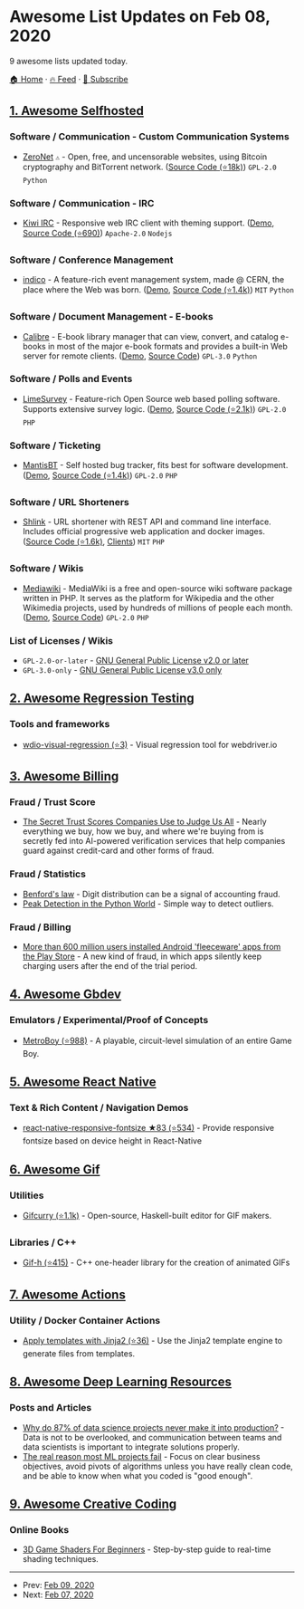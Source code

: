 # Awesome List Updates on Feb 08, 2020

9 awesome lists updated today.

[🏠 Home](/README.md) · [🔥 Feed](https://test.trackawesomelist.com/feed.xml) · [📮 Subscribe](https://trackawesomelist.us17.list-manage.com/subscribe?u=d2f0117aa829c83a63ec63c2f&id=36a103854c)



## [1. Awesome Selfhosted](/content/awesome-selfhosted/awesome-selfhosted/README.md)

### Software / Communication - Custom Communication Systems

*   [ZeroNet](https://zeronet.io/) `⚠` - Open, free, and uncensorable websites, using Bitcoin cryptography and BitTorrent network. ([Source Code (⭐18k)](https://github.com/HelloZeroNet/ZeroNet)) `GPL-2.0` `Python`

### Software / Communication - IRC

*   [Kiwi IRC](https://kiwiirc.com/) - Responsive web IRC client with theming support. ([Demo](https://kiwiirc.com/nextclient/), [Source Code (⭐690)](https://github.com/kiwiirc/kiwiirc)) `Apache-2.0` `Nodejs`

### Software / Conference Management

*   [indico](https://getindico.io/) - A feature-rich event management system, made @ CERN, the place where the Web was born. ([Demo](https://sandbox.getindico.io/), [Source Code (⭐1.4k)](https://github.com/indico/indico)) `MIT` `Python`

### Software / Document Management - E-books

*   [Calibre](https://calibre-ebook.com/) - E-book library manager that can view, convert, and catalog e-books in most of the major e-book formats and provides a built-in Web server for remote clients. ([Demo](https://calibre-ebook.com/demo), [Source Code](https://launchpad.net/calibre)) `GPL-3.0` `Python`

### Software / Polls and Events

*   [LimeSurvey](https://www.limesurvey.org) - Feature-rich Open Source web based polling software. Supports extensive survey logic. ([Demo](https://demo.limesurvey.org), [Source Code (⭐2.1k)](https://github.com/LimeSurvey/LimeSurvey)) `GPL-2.0` `PHP`

### Software / Ticketing

*   [MantisBT](https://www.mantisbt.org/) - Self hosted bug tracker, fits best for software development. ([Demo](https://www.mantisbt.org/bugs/my_view_page.php), [Source Code (⭐1.4k)](https://github.com/mantisbt/mantisbt)) `GPL-2.0` `PHP`

### Software / URL Shorteners

*   [Shlink](https://shlink.io) - URL shortener with REST API and command line interface. Includes official progressive web application and docker images. ([Source Code (⭐1.6k)](https://github.com/shlinkio/shlink), [Clients](https://shlink.io/apps)) `MIT` `PHP`

### Software / Wikis

*   [Mediawiki](https://www.mediawiki.org/wiki/MediaWiki) - MediaWiki is a free and open-source wiki software package written in PHP. It serves as the platform for Wikipedia and the other Wikimedia projects, used by hundreds of millions of people each month. ([Demo](https://en.wikipedia.org/wiki/Main_Page), [Source Code](https://phabricator.wikimedia.org/diffusion/MW/)) `GPL-2.0` `PHP`

### List of Licenses / Wikis

*   `GPL-2.0-or-later` - [GNU General Public License v2.0 or later](https://spdx.org/licenses/GPL-2.0-or-later.html)
*   `GPL-3.0-only` - [GNU General Public License v3.0 only](https://spdx.org/licenses/GPL-3.0-only.html)

## [2. Awesome Regression Testing](/content/mojoaxel/awesome-regression-testing/README.md)

### Tools and frameworks

*   [wdio-visual-regression (⭐3)](https://github.com/ennjin/wdio-visual-regression) - Visual regression tool for webdriver.io

## [3. Awesome Billing](/content/kdeldycke/awesome-billing/README.md)

### Fraud / Trust Score

*   [The Secret Trust Scores Companies Use to Judge Us All](https://www.wsj.com/articles/the-secret-trust-scores-companies-use-to-judge-us-all-11554523206) - Nearly everything we buy, how we buy, and where we're buying from is secretly fed into AI-powered verification services that help companies guard against credit-card and other forms of fraud.

### Fraud / Statistics

*   [Benford's law](https://en.wikipedia.org/wiki/Benford's_law) - Digit distribution can be a signal of accounting fraud.
*   [Peak Detection in the Python World](https://blog.ytotech.com/2015/11/01/findpeaks-in-python/) - Simple way to detect outliers.

### Fraud / Billing

*   [More than 600 million users installed Android 'fleeceware' apps from the Play Store](https://www.zdnet.com/article/more-than-600-million-users-installed-android-fleeceware-apps-from-the-play-store/) - A new kind of fraud, in which apps silently keep charging users after the end of the trial period.

## [4. Awesome Gbdev](/content/gbdev/awesome-gbdev/README.md)

### Emulators / Experimental/Proof of Concepts

*   [MetroBoy (⭐988)](https://github.com/aappleby/MetroBoy) - A playable, circuit-level simulation of an entire Game Boy.

## [5. Awesome React Native](/content/jondot/awesome-react-native/README.md)

### Text & Rich Content / Navigation Demos

*   [react-native-responsive-fontsize ★83 (⭐534)](https://github.com/heyman333/react-native-responsive-fontsize) - Provide responsive fontsize based on device height in React-Native

## [6. Awesome Gif](/content/davisonio/awesome-gif/README.md)

### Utilities

*   [Gifcurry (⭐1.1k)](https://github.com/lettier/gifcurry) - Open-source, Haskell-built editor for GIF makers.

### Libraries / C++

*   [Gif-h (⭐415)](https://github.com/charlietangora/gif-h) - C++ one-header library for the creation of animated GIFs

## [7. Awesome Actions](/content/sdras/awesome-actions/README.md)

### Utility / Docker Container Actions

*   [Apply templates with Jinja2 (⭐36)](https://github.com/cuchi/jinja2-action) - Use the Jinja2 template engine to generate files from templates.

## [8. Awesome Deep Learning Resources](/content/guillaume-chevalier/Awesome-Deep-Learning-Resources/README.md)

### Posts and Articles

*   [Why do 87% of data science projects never make it into production?](https://venturebeat.com/2019/07/19/why-do-87-of-data-science-projects-never-make-it-into-production/) - Data is not to be overlooked, and communication between teams and data scientists is important to integrate solutions properly.
*   [The real reason most ML projects fail](https://towardsdatascience.com/what-is-the-main-reason-most-ml-projects-fail-515d409a161f) - Focus on clear business objectives, avoid pivots of algorithms unless you have really clean code, and be able to know when what you coded is "good enough".

## [9. Awesome Creative Coding](/content/terkelg/awesome-creative-coding/README.md)

### Online Books

*   [3D Game Shaders For Beginners](https://lettier.github.io/3d-game-shaders-for-beginners) - Step-by-step guide to real-time shading techniques.

---

- Prev: [Feb 09, 2020](/content/2020/02/09/README.md)
- Next: [Feb 07, 2020](/content/2020/02/07/README.md)